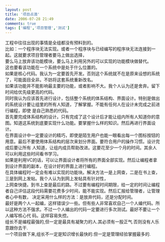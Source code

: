 ```yaml
---
layout: post
title: '项目点滴'
date: 2006-07-28 21:49
comments: true
tags: ['编程','项目管理','测试']
---
```


工程中往往出现的事情是全组都没有预料到的。  
比如：一个程序块无法实现。或者一个程序块与已经编写的程序块无法连接到一起。这就要求项目管理者要马上做出选择，  
要么马上放弃该功能模块，要么马上利用另外的可以实现的功能模块做替代。  
这也要看该功能在一个系统中是处于什么位置的。  
如果是核心代码。我认为一定要首先开发。否则这个系统就不在是原来设想的系统了，可能面目全非。不妨将这套系统重新改名。  
如果该功能并不能影响最主要的功能，或者影响不大。我个人认为还是舍弃。留下时间给优先级更高的代码。  
同时我认为应该首先进行设计，包括整个系统的体系结构、界面设计。特别是做出的系统设计要让组里的所有人知道，了解掌握。不能有任何人在设计未完成之前进行编程，即使
是自己熟悉的代码。  
首先要完成体系结构的设计。只有完成了这个设计后才能让组内所有人知道你的意图。知道这系统到底要实现什么功能。要掌握什么样的知识。然后再进行界面设计。  
在界面设计中一定要设计的精巧，即使是陌生用户也能一眼看出每一个图标按钮的用意。最后不要使用体系结构的层次来划分界面。要符合用户的操作习惯。设计完成后要让所有
人知道，让组内成员帮助改进。这要花至少一个月的时间。其余人可以利用这些时间看书学习。  
如果是利用VC的话，可以让界面设计者将所有的界面全部实现。然后让编程者拿到设计界面的副本，在设计好的界面上进行编程。  
在具体编程时一定会有难以实现的功能块。解决方法一是上网查，二是在书上查，三是到网上发帖。我个人认为到网上发帖具有针对性，  
上网查快捷。到书上查是最后的路。不过要有编程时间期限，给一定的时间让编程者自己评估这段代码需要花费多少时间，能不能实现。然后汇报给管理者，让管理者心中有数，
决定采用什么样的方法：是放弃代码，还是分配时间。  
最好是两个人一起编，这样错误少一些。但有些人非常喜欢自己一个人编代码。所以这种方法不强求。不过一个人编出的代码一定要进行多次测试。最好不要让一个人编写核心代
码。这样容易失控。  
组长不是编程最强的,但一定是最具有凝聚力的人.其必须有一股正气.否则没有人乐意跟你去干.  
一个项目做下来,组长不一定是知识增长最快的.但一定是管理经验掌握最多的.

